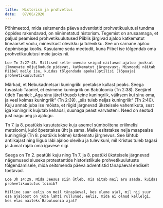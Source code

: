 ```yaml
---
title:  Historism ja prohvetlus
date:   07/06/2020
---
```


Põhimeetod, mida seitsmenda päeva adventistid prohvetikuulutusi tundma õppides rakendavad, on niinimetatud historism. Tegemist on arusaamaga, et paljud peamised prohvetikuulutused Piiblis järgivad ajaloo katkematut lineaarset voolu, minevikust olevikku ja tulevikku. See on sarnane ajaloo õppimisega koolis. Kasutame seda meetodit, kuna Piibel ise tõlgendab oma prohvetikuulutusi meie jaoks nii.

`Loe Tn 2:27–45. Millised selle unenäo seigad näitavad ajaloo jooksul ilmnevate mõjujõudude pidevat, katkematut järgnevust. Mismoodi näitab Piibel meile ise, kuidas tõlgendada apokalüptilisi (lõpuaja) prohvetikuulutusi?`

Märkad, et Nebukadnetsari kuningriiki peetakse kullast peaks. Seega tuvastab Taaniel, et esimene kuningriik on Babüloonia (Tn 2:38). Seejärel ütleb Taaniel: „Aga sinu järel tõuseb teine kuningriik, väiksem kui sinu oma, ja veel kolmas kuningriik“ (Tn 2:39), „siis tuleb neljas kuningriik“ (Tn 2:40). Kuju annab juba ise mõista, et riigid järgnevad üksteisele vahemikuta, sest iga kuningriik kujutab kehaosi, suunaga peast varvasteni. Need on seotud just nagu aeg ja ajalugu.

Tn 7. ja 8. peatükis kasutatakse kuju asemel sümbolitena eriilmelisi metsloomi, kuid õpetatakse üht ja sama. Meile esitatakse nelja maapealse kuningriigi (Tn 8. peatükis kolme) katkematu järgnevus. See lähtub antiikajast ning liigub läbi ajaloo oleviku ja tulevikuni, mil Kristus tuleb tagasi ja Jumal rajab oma igavese riigi.

Seega on Tn 2. peatüki kuju ning Tn 7. ja 8. peatüki üksteisele järgnevad nägemused aluseks protestantide historistlikule prohvetikuulutuste tõlgendamisele, mida seitsmenda päeva adventistid tänapäeval endiselt toetavad.

`Loe Jh 14:29. Mida Jeesus siin ütleb, mis aitab meil aru saada, kuidas prohvetikuulutus toimib?`

`Milline suur eelis on meil tänapäeval, kes elame ajal, mil nii suur osa ajaloost on juba lahti rullunud; eelis, mida ei olnud kellelgi, kes elas näiteks Babüloonia ajal?`
